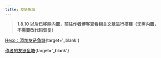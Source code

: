 ```yaml
---
title: 友链鱼塘
---
```


> **1.8.10 以后已移除内置，前往作者博客查看相关文章进行搭建（无需内置，不需要改代码恢复）**

[Hexo：添加友链鱼塘](https://www.efu.me/posts/d3883050.html){target='_blank'}

[作者的友链鱼塘](https://www.efu.me/moments/){target='_blank'}